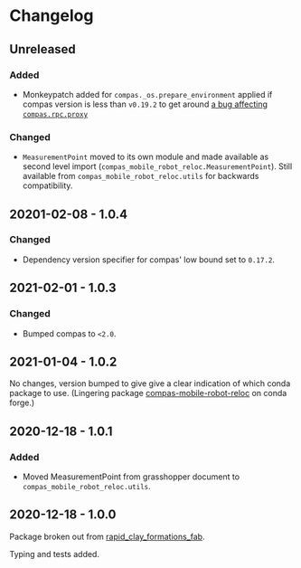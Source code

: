 # Changelog

<!-- markdownlint-disable-file MD024 -->

## Unreleased

### Added

* Monkeypatch added for `compas._os.prepare_environment` applied if compas version
is less than `v0.19.2` to get around
[a bug affecting `compas.rpc.proxy`](https://github.com/compas-dev/compas/issues/701)

### Changed

* `MeasurementPoint` moved to its own module and made available as second level
import (`compas_mobile_robot_reloc.MeasurementPoint`). Still available from
`compas_mobile_robot_reloc.utils` for backwards compatibility.

## 20201-02-08 - 1.0.4

### Changed

* Dependency version specifier for compas' low bound set to `0.17.2`.

## 2021-02-01 - 1.0.3

### Changed

* Bumped compas to `<2.0`.

## 2021-01-04 - 1.0.2

No changes, version bumped to give give a clear indication of which conda
package to use. (Lingering package
[compas-mobile-robot-reloc](https://anaconda.org/conda-forge/compas-mobile-robot-reloc)
on conda forge.)

## 2020-12-18 - 1.0.1

### Added

* Moved MeasurementPoint from grasshopper document to `compas_mobile_robot_reloc.utils`.

## 2020-12-18 - 1.0.0

Package broken out from
[rapid_clay_formations_fab](https://github.com/gramaziokohler/rapid_clay_formations_fab).

Typing and tests added.
